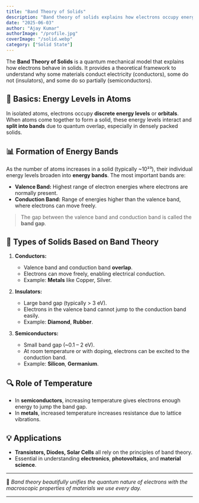 ```yaml
---
title: "Band Theory of Solids"
description: "Band theory of solids explains how electrons occupy energy bands in materials, determining whether a substance behaves as a conductor, insulator, or semiconductor."
date: "2025-06-03"
author: "Ajay Kumar"
authorImage: "/profile.jpg"
coverImage: "/solid.webp"
category: ["Solid State"]
---
```



The **Band Theory of Solids** is a quantum mechanical model that explains how electrons behave in solids. It provides a theoretical framework to understand why some materials conduct electricity (conductors), some do not (insulators), and some do so partially (semiconductors).

## 🌟 Basics: Energy Levels in Atoms

In isolated atoms, electrons occupy **discrete energy levels** or **orbitals**. When atoms come together to form a solid, these energy levels interact and **split into bands** due to quantum overlap, especially in densely packed solids.

## 📊 Formation of Energy Bands

As the number of atoms increases in a solid (typically ~10²³), their individual energy levels broaden into **energy bands**. The most important bands are:

- **Valence Band:** Highest range of electron energies where electrons are normally present.
- **Conduction Band:** Range of energies higher than the valence band, where electrons can move freely.

> The gap between the valence band and conduction band is called the **band gap**.

## 🔌 Types of Solids Based on Band Theory

1. **Conductors:**
   - Valence band and conduction band **overlap**.
   - Electrons can move freely, enabling electrical conduction.
   - Example: **Metals** like Copper, Silver.

2. **Insulators:**
   - Large band gap (typically > 3 eV).
   - Electrons in the valence band cannot jump to the conduction band easily.
   - Example: **Diamond**, **Rubber**.

3. **Semiconductors:**
   - Small band gap (~0.1 – 2 eV).
   - At room temperature or with doping, electrons can be excited to the conduction band.
   - Example: **Silicon**, **Germanium**.

## 🔍 Role of Temperature

- In **semiconductors**, increasing temperature gives electrons enough energy to jump the band gap.
- In **metals**, increased temperature increases resistance due to lattice vibrations.

## 💡 Applications

- **Transistors, Diodes, Solar Cells** all rely on the principles of band theory.
- Essential in understanding **electronics**, **photovoltaics**, and **material science**.

---

📘 *Band theory beautifully unifies the quantum nature of electrons with the macroscopic properties of materials we use every day.*

---

